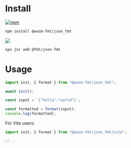 # Install

[![npm](https://img.shields.io/npm/v/@wasm-fmt/json_fmt)](https://www.npmjs.com/package/@wasm-fmt/json_fmt)

```bash
npm install @wasm-fmt/json_fmt
```

[![](https://jsr.io/badges/@fmt/json-fmt)](https://jsr.io/@fmt/json-fmt)

```bash
npx jsr add @fmt/json-fmt
```

# Usage

```javascript
import init, { format } from "@wasm-fmt/json_fmt";

await init();

const input = `{"hello":"world"}`;

const formatted = format(input);
console.log(formatted);
```

For Vite users:

```JavaScript
import init, { format } from "@wasm-fmt/json_fmt/vite";

// ...
```
